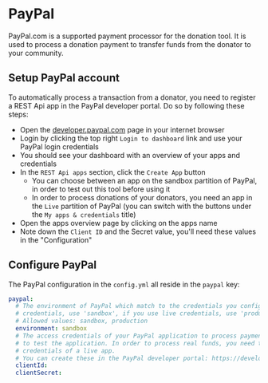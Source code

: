 # PayPal

PayPal.com is a supported payment processor for the donation tool. It is used to process a donation payment to transfer funds from the donator to your community.

## Setup PayPal account

To automatically process a transaction from a donator, you need to register a REST Api app in the PayPal developer portal.
Do so by following these steps:

* Open the [developer.paypal.com](https://developer.paypal.com/) page in your internet browser
* Login by clicking the top right `Login to dashboard` link and use your PayPal login credentials
* You should see your dashboard with an overview of your apps and credentials
* In the `REST Api apps` section, click the `Create App` button
    * You can choose between an app on the sandbox partition of PayPal, in order to test out this tool before using it
    * In order to process donations of your donators, you need an app in the `Live` partition of PayPal (you can switch with the buttons under the `My apps & credentials` title)
* Open the apps overview page by clicking on the apps name
* Note down the `Client ID` and the Secret value, you'll need these values in the "Configuration"

## Configure PayPal

The PayPal configuration in the `config.yml` all reside in the `paypal` key:

```yaml
paypal:
  # The environment of PayPal which match to the credentials you configure in the next settings. If you use sandbox
  # credentials, use 'sandbox', if you use live credentials, use 'production'.
  # Allowed values: sandbox, production
  environment: sandbox
  # The access credentials of your PayPal application to process payments. You can either use the sandbox credentials
  # to test the application. In order to process real funds, you need to have a paypal business account and use
  # credentials of a live app.
  # You can create these in the PayPal developer portal: https://developer.paypal.com/developer/applications/
  clientId:
  clientSecret:
```
